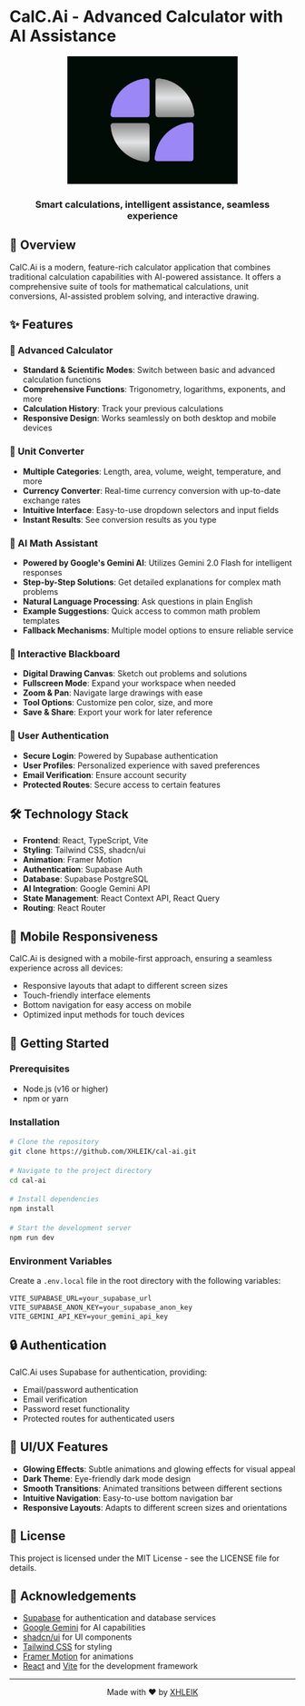 # CalC.Ai - Advanced Calculator with AI Assistance

<div align="center">
  <img src="cal-ai/public/cal_cai-logo.png" alt="CalC.Ai Logo" width="300" />
  <h3>Smart calculations, intelligent assistance, seamless experience</h3>
</div>

## 🌟 Overview

CalC.Ai is a modern, feature-rich calculator application that combines traditional calculation capabilities with AI-powered assistance. It offers a comprehensive suite of tools for mathematical calculations, unit conversions, AI-assisted problem solving, and interactive drawing.

## ✨ Features

### 🧮 Advanced Calculator
- **Standard & Scientific Modes**: Switch between basic and advanced calculation functions
- **Comprehensive Functions**: Trigonometry, logarithms, exponents, and more
- **Calculation History**: Track your previous calculations
- **Responsive Design**: Works seamlessly on both desktop and mobile devices

### 🔄 Unit Converter
- **Multiple Categories**: Length, area, volume, weight, temperature, and more
- **Currency Converter**: Real-time currency conversion with up-to-date exchange rates
- **Intuitive Interface**: Easy-to-use dropdown selectors and input fields
- **Instant Results**: See conversion results as you type

### 🤖 AI Math Assistant
- **Powered by Google's Gemini AI**: Utilizes Gemini 2.0 Flash for intelligent responses
- **Step-by-Step Solutions**: Get detailed explanations for complex math problems
- **Natural Language Processing**: Ask questions in plain English
- **Example Suggestions**: Quick access to common math problem templates
- **Fallback Mechanisms**: Multiple model options to ensure reliable service

### 🎨 Interactive Blackboard
- **Digital Drawing Canvas**: Sketch out problems and solutions
- **Fullscreen Mode**: Expand your workspace when needed
- **Zoom & Pan**: Navigate large drawings with ease
- **Tool Options**: Customize pen color, size, and more
- **Save & Share**: Export your work for later reference

### 👤 User Authentication
- **Secure Login**: Powered by Supabase authentication
- **User Profiles**: Personalized experience with saved preferences
- **Email Verification**: Ensure account security
- **Protected Routes**: Secure access to certain features

## 🛠️ Technology Stack

- **Frontend**: React, TypeScript, Vite
- **Styling**: Tailwind CSS, shadcn/ui
- **Animation**: Framer Motion
- **Authentication**: Supabase Auth
- **Database**: Supabase PostgreSQL
- **AI Integration**: Google Gemini API
- **State Management**: React Context API, React Query
- **Routing**: React Router

## 📱 Mobile Responsiveness

CalC.Ai is designed with a mobile-first approach, ensuring a seamless experience across all devices:
- Responsive layouts that adapt to different screen sizes
- Touch-friendly interface elements
- Bottom navigation for easy access on mobile
- Optimized input methods for touch devices

## 🚀 Getting Started

### Prerequisites
- Node.js (v16 or higher)
- npm or yarn

### Installation

```bash
# Clone the repository
git clone https://github.com/XHLEIK/cal-ai.git

# Navigate to the project directory
cd cal-ai

# Install dependencies
npm install

# Start the development server
npm run dev
```

### Environment Variables

Create a `.env.local` file in the root directory with the following variables:

```
VITE_SUPABASE_URL=your_supabase_url
VITE_SUPABASE_ANON_KEY=your_supabase_anon_key
VITE_GEMINI_API_KEY=your_gemini_api_key
```

## 🔒 Authentication

CalC.Ai uses Supabase for authentication, providing:
- Email/password authentication
- Email verification
- Password reset functionality
- Protected routes for authenticated users

## 🎨 UI/UX Features

- **Glowing Effects**: Subtle animations and glowing effects for visual appeal
- **Dark Theme**: Eye-friendly dark mode design
- **Smooth Transitions**: Animated transitions between different sections
- **Intuitive Navigation**: Easy-to-use bottom navigation bar
- **Responsive Layouts**: Adapts to different screen sizes and orientations

## 📝 License

This project is licensed under the MIT License - see the LICENSE file for details.

## 🙏 Acknowledgements

- [Supabase](https://supabase.io/) for authentication and database services
- [Google Gemini](https://ai.google.dev/) for AI capabilities
- [shadcn/ui](https://ui.shadcn.com/) for UI components
- [Tailwind CSS](https://tailwindcss.com/) for styling
- [Framer Motion](https://www.framer.com/motion/) for animations
- [React](https://reactjs.org/) and [Vite](https://vitejs.dev/) for the development framework

---

<div align="center">
  <p>Made with ❤️ by <a href="https://github.com/XHLEIK">XHLEIK</a></p>
</div>
